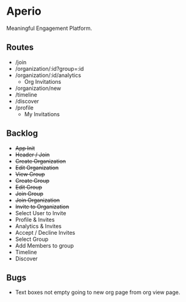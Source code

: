 # Aperio

Meaningful Engagement Platform.

## Routes

* /join
* /organization/:id?group=:id
* /organization/:id/analytics
  * Org Invitations
* /organization/new
* /timeline
* /discover
* /profile
  * My Invitations

## Backlog

* ~~App Init~~
* ~~Header / Join~~
* ~~Create Organization~~
* ~~Edit Organization~~
* ~~View Group~~
* ~~Create Group~~
* ~~Edit Group~~
* ~~Join Group~~
* ~~Join Organization~~
* ~~Invite to Organization~~
* Select User to Invite
* Profile & Invites
* Analytics & Invites
* Accept / Decline Invites
* Select Group
* Add Members to group
* Timeline
* Discover

## Bugs

* Text boxes not empty going to new org page from org view page.
